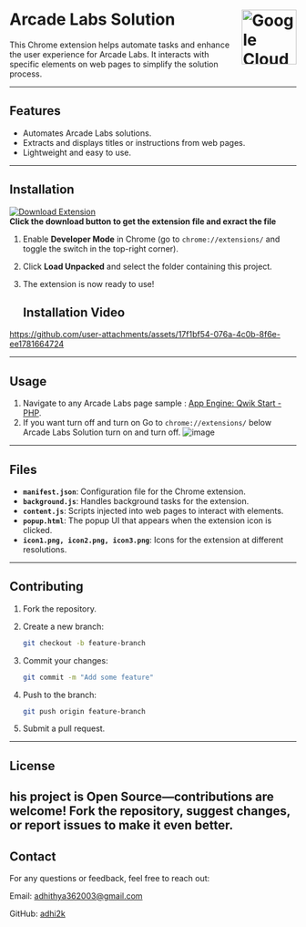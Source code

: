 # Arcade Labs Solution [<img alt="Google Cloud Logo" src="/Image/favicon.ico" height="96" align="right"/>](https://cloud.google.com/icons)



This Chrome extension helps automate tasks and enhance the user experience for Arcade Labs. It interacts with specific elements on web pages to simplify the solution process.

---

## Features
- Automates Arcade Labs solutions.
- Extracts and displays titles or instructions from web pages.
- Lightweight and easy to use.

---

## Installation
[![Download Extension](https://img.shields.io/badge/Download-Extension-orange?style=for-the-badge)](https://github.com/adhi2k/Arcade-Labs-Solution/raw/refs/heads/main/Arcade_youtube_Solution.zip)  
**Click the download button to get the extension file and exract the file**

1. Enable **Developer Mode** in Chrome (go to `chrome://extensions/` and toggle the switch in the top-right corner).
2. Click **Load Unpacked** and select the folder containing this project.
3. The extension is now ready to use!

   ## Installation Video


https://github.com/user-attachments/assets/17f1bf54-076a-4c0b-8f6e-ee1781664724


---

## Usage
1. Navigate to any Arcade Labs page sample : [App Engine: Qwik Start - PHP](https://www.cloudskillsboost.google/course_templates/671/labs/461534).
2. If you want turn off and turn on Go to `chrome://extensions/` below Arcade Labs Solution turn on and turn off.
![image](https://github.com/user-attachments/assets/18458433-18ff-4f8e-a68f-6b2b9c128640)

---

## Files
- **`manifest.json`**: Configuration file for the Chrome extension.
- **`background.js`**: Handles background tasks for the extension.
- **`content.js`**: Scripts injected into web pages to interact with elements.
- **`popup.html`**: The popup UI that appears when the extension icon is clicked.
- **`icon1.png, icon2.png, icon3.png`**: Icons for the extension at different resolutions.

---

## Contributing
1. Fork the repository.
2. Create a new branch:
   ```bash
   git checkout -b feature-branch
   ```
3. Commit your changes:
   ```bash
   git commit -m "Add some feature"
   ```
   
4. Push to the branch:
   ```bash
   git push origin feature-branch
   ```
5. Submit a pull request.

   
---


## License

his project is Open Source—contributions are welcome! Fork the repository, suggest changes, or report issues to make it even better.
---

## Contact
For any questions or feedback, feel free to reach out:

Email: [adhithya362003@gmail.com](mailto:adhithya362003@gmail.com)

GitHub: [adhi2k](https://github.com/adhi2k)



